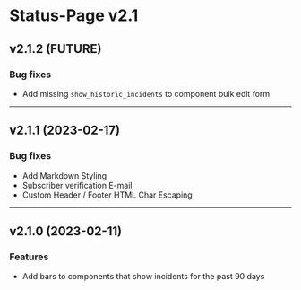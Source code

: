 # Status-Page v2.1

## v2.1.2 (FUTURE)

### Bug fixes
* Add missing `show_historic_incidents` to component bulk edit form

---

## v2.1.1 (2023-02-17)

### Bug fixes
* Add Markdown Styling
* Subscriber verification E-mail
* Custom Header / Footer HTML Char Escaping

---

## v2.1.0 (2023-02-11)

### Features
* Add bars to components that show incidents for the past 90 days
